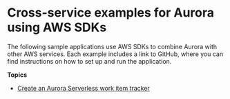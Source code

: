 # Cross\-service examples for Aurora using AWS SDKs<a name="service_code_examples_cross-service_examples"></a>

The following sample applications use AWS SDKs to combine Aurora with other AWS services\. Each example includes a link to GitHub, where you can find instructions on how to set up and run the application\.

**Topics**
+ [Create an Aurora Serverless work item tracker](example_cross_RDSDataTracker_section.md)